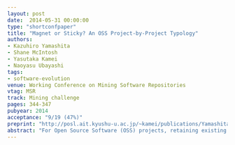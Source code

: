 ```yaml
---
layout: post
date:  2014-05-31 00:00:00
type: "shortconfpaper"
title: "Magnet or Sticky? An OSS Project-by-Project Typology"
authors:
- Kazuhiro Yamashita
- Shane McIntosh
- Yasutaka Kamei
- Naoyasu Ubayashi
tags:
- software-evolution
venue: Working Conference on Mining Software Repositories
vtag: MSR
track: Mining challenge
pages: 344-347
pubyear: 2014
acceptance: "9/19 (47%)"
preprint: "http://posl.ait.kyushu-u.ac.jp/~kamei/publications/Yamashita_MSRChallenge2014.pdf"
abstract: "For Open Source Software (OSS) projects, retaining existing contributors and attracting new ones is a major concern. In this paper, we expand and adapt a pair of population migration metrics to analyze migration trends in a collection of open source projects. Namely, we study: (1) project stickiness, i.e., its tendency to retain existing contributors and (2) project magnetism, i.e., its tendency to attract new contributors. Using quadrant plots, we classify projects as attractive (highly magnetic and sticky), stagnant (highly sticky, weakly magnetic), fluctuating (highly magnetic, weakly sticky), or terminal (weakly magnetic and sticky). Through analysis of the MSR challenge dataset, we find that: (1) quadrant plots can effectively identify at-risk projects, (2) stickiness is often motivated by professional activity and (3) transitions among quadrants as a project ages often coincides with interesting events in the evolution history of a project."
---
```

